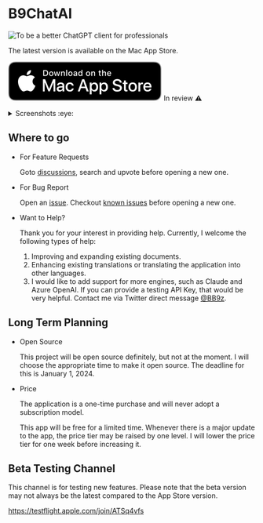# B9ChatAI

![To be a better ChatGPT client for professionals](https://repository-images.githubusercontent.com/627631357/e681f9b2-532f-4c3e-a459-6079b07f2cc4)

<!-- https://github.com/b9software/B9ChatAI -->

The latest version is available on the Mac App Store.

[![Download on the Mac App Store](Assets/app_store_mac_download.svg)](https://apps.apple.com/us/app/b9chatai/id6446579557) In review ⚠️

<details><summary>Screenshots :eye:</summary>

![Slogan](https://user-images.githubusercontent.com/513082/232260447-e0fdcea4-5e03-45cd-8150-7ad94ec23660.png)
![Continue Topic](https://user-images.githubusercontent.com/513082/232260450-d1453a82-280b-4e80-8dca-e984b4ce6e36.png)
![macOS](https://user-images.githubusercontent.com/513082/232260456-ac37d7c8-655c-45b0-b2b2-fc06fba80c1f.png)
![Settings](https://user-images.githubusercontent.com/513082/232260459-ec2fce83-afe4-4d37-8136-e535ad7703a4.png)

</details>

## Where to go

* For Feature Requests

  Goto [discussions](https://github.com/b9software/B9ChatAI/discussions/categories/feature-requests), search and upvote before opening a new one.

* For Bug Report

  Open an [issue](https://github.com/b9software/B9ChatAI/issues). Checkout [known issues](https://github.com/b9software/B9ChatAI/issues/1) before opening a new one.

* Want to Help?

  Thank you for your interest in providing help. Currently, I welcome the following types of help:

  1. Improving and expanding existing documents.
  2. Enhancing existing translations or translating the application into other languages.
  3. I would like to add support for more engines, such as Claude and Azure OpenAI. If you can provide a testing API Key, that would be very helpful. Contact me via Twitter direct message [@BB9z](https://twitter.com/BB9z).

## Long Term Planning

* Open Source

  This project will be open source definitely, but not at the moment. I will choose the appropriate time to make it open source. The deadline for this is January 1, 2024.

* Price

  The application is a one-time purchase and will never adopt a subscription model.

  This app will be free for a limited time. Whenever there is a major update to the app, the price tier may be raised by one level. I will lower the price tier for one week before increasing it.

## Beta Testing Channel

This channel is for testing new features. Please note that the beta version may not always be the latest compared to the App Store version.

<https://testflight.apple.com/join/ATSq4vfs>
